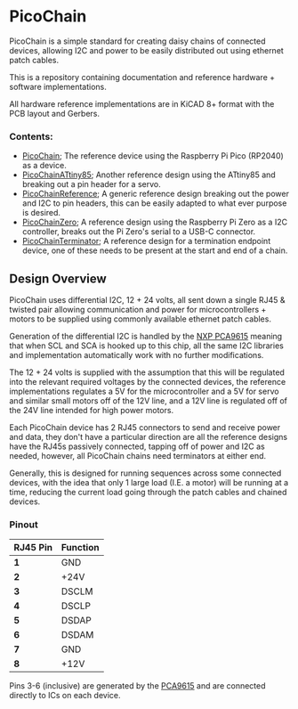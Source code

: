 # PicoChain

PicoChain is a simple standard for creating daisy chains of connected devices, allowing I2C and power to be easily distributed out using ethernet patch cables. 

This is a repository containing documentation and reference hardware + software implementations. 

All hardware reference implementations are in KiCAD 8+ format with the PCB layout and Gerbers. 

### Contents: 

- [PicoChain](/PicoChain); The reference device using the Raspberry Pi Pico (RP2040) as a device. 
- [PicoChainATtiny85](/PicoChainATtiny85); Another reference design using the ATtiny85 and breaking out a pin header for a servo. 
- [PicoChainReference](/PicoChainReference); A generic reference design breaking out the power and I2C to pin headers, this can be easily adapted to what ever purpose is desired. 
- [PicoChainZero](/PicoChainZero); A reference design using the Raspberry Pi Zero as a I2C controller, breaks out the Pi Zero's serial to a USB-C connector. 
- [PicoChainTerminator](/PicoChainTerminator); A reference design for a termination endpoint device, one of these needs to be present at the start and end of a chain. 


## Design Overview 

PicoChain uses differential I2C, 12 + 24 volts, all sent down a single RJ45 & twisted pair allowing communication and power for microcontrollers + motors to be supplied using commonly available ethernet patch cables. 

Generation of the differential I2C is handled by the [NXP PCA9615](https://www.nxp.com/docs/en/data-sheet/PCA9615.pdf) meaning that when SCL and SCA is hooked up to this chip, all the same I2C libraries and implementation automatically work with no further modifications. 

The 12 + 24 volts is supplied with the assumption that this will be regulated into the relevant required voltages by the connected devices, the reference implementations regulates a 5V for the microcontroller and a 5V for servo and similar small motors off of the 12V line, and a 12V line is regulated off of the 24V line intended for high power motors. 

Each PicoChain device has 2 RJ45 connectors to send and receive power and data, they don't have a particular direction are all the reference designs have the RJ45s passively connected, tapping off of power and I2C as needed, however, all PicoChain chains need terminators at either end. 

Generally, this is designed for running sequences across some connected devices, with the idea that only 1 large load (I.E. a motor) will be running at a time, reducing the current load going through the patch cables and chained devices. 

### Pinout 

| **RJ45 Pin** | **Function** |
|--------------|--------------|
| **1**        | GND          |
| **2**        | +24V         |
| **3**        | DSCLM        |
| **4**        | DSCLP        |
| **5**        | DSDAP        |
| **6**        | DSDAM        |
| **7**        | GND          |
| **8**        | +12V         |


Pins 3-6 (inclusive) are generated by the [PCA9615](https://www.nxp.com/docs/en/data-sheet/PCA9615.pdf) and are connected directly to ICs on each device. 

